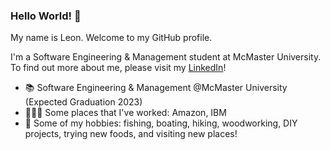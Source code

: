 ### Hello World! 👋
My name is Leon. Welcome to my GitHub profile. 

I'm a Software Engineering & Management student at McMaster University. To find out more about me, please visit my [LinkedIn](https://www.linkedin.com/in/leon-so/)!

- 📚 Software Engineering & Management @McMaster University (Expected Graduation 2023)
- 👨🏻‍💻 Some places that I've worked: Amazon, IBM
- 🤠 Some of my hobbies: fishing, boating, hiking, woodworking, DIY projects, trying new foods, and visiting new places!
